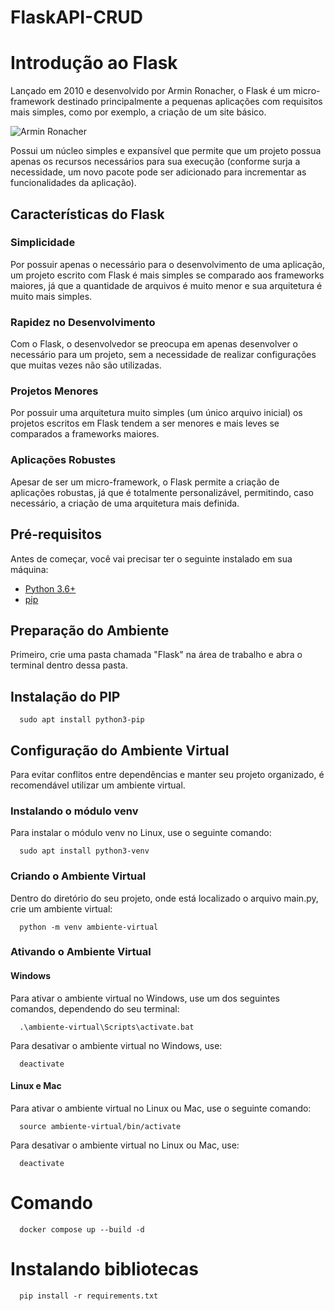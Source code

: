 # FlaskAPI-CRUD
# Introdução ao Flask

Lançado em 2010 e desenvolvido por Armin Ronacher, o Flask é um micro-framework destinado principalmente a pequenas aplicações com requisitos mais simples, como por exemplo, a criação de um site básico.

![Armin Ronacher](https://www.palletsprojects.com/images/armin.jpg)

Possui um núcleo simples e expansível que permite que um projeto possua apenas os recursos necessários para sua execução (conforme surja a necessidade, um novo pacote pode ser adicionado para incrementar as funcionalidades da aplicação).

## Características do Flask

### Simplicidade
Por possuir apenas o necessário para o desenvolvimento de uma aplicação, um projeto escrito com Flask é mais simples se comparado aos frameworks maiores, já que a quantidade de arquivos é muito menor e sua arquitetura é muito mais simples.

### Rapidez no Desenvolvimento
Com o Flask, o desenvolvedor se preocupa em apenas desenvolver o necessário para um projeto, sem a necessidade de realizar configurações que muitas vezes não são utilizadas.

### Projetos Menores
Por possuir uma arquitetura muito simples (um único arquivo inicial) os projetos escritos em Flask tendem a ser menores e mais leves se comparados a frameworks maiores.

### Aplicações Robustes
Apesar de ser um micro-framework, o Flask permite a criação de aplicações robustas, já que é totalmente personalizável, permitindo, caso necessário, a criação de uma arquitetura mais definida.

## Pré-requisitos

Antes de começar, você vai precisar ter o seguinte instalado em sua máquina:

- [Python 3.6+](https://www.python.org/downloads/)
- [pip](https://pip.pypa.io/en/stable/installation/)

## Preparação do Ambiente

Primeiro, crie uma pasta chamada "Flask" na área de trabalho e abra o terminal dentro dessa pasta.

## Instalação do PIP

      sudo apt install python3-pip

## Configuração do Ambiente Virtual

Para evitar conflitos entre dependências e manter seu projeto organizado, é recomendável utilizar um ambiente virtual.

### Instalando o módulo venv

Para instalar o módulo venv no Linux, use o seguinte comando:

      sudo apt install python3-venv

### Criando o Ambiente Virtual

Dentro do diretório do seu projeto, onde está localizado o arquivo main.py, crie um ambiente virtual:

      python -m venv ambiente-virtual

### Ativando o Ambiente Virtual

#### Windows

Para ativar o ambiente virtual no Windows, use um dos seguintes comandos, dependendo do seu terminal:

      .\ambiente-virtual\Scripts\activate.bat

Para desativar o ambiente virtual no Windows, use:

      deactivate

#### Linux e Mac

Para ativar o ambiente virtual no Linux ou Mac, use o seguinte comando:

      source ambiente-virtual/bin/activate

Para desativar o ambiente virtual no Linux ou Mac, use:

      deactivate

# Comando
      docker compose up --build -d

# Instalando bibliotecas
      pip install -r requirements.txt
